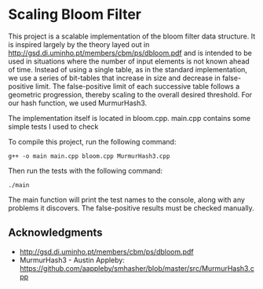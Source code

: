 # Scaling Bloom Filter

This project is a scalable implementation of the bloom filter data structure. It is inspired largely by the theory layed out in http://gsd.di.uminho.pt/members/cbm/ps/dbloom.pdf and is intended to be used in situations where the number of input elements is not known ahead of time. Instead of using a single table, as in the standard implementation, we use a series of bit-tables that increase in size and decrease in false-positive limit. The false-positive limit of each successive table follows a geometric progression, thereby scaling to the overall desired threshold. For our hash function, we used MurmurHash3.

The implementation itself is located in bloom.cpp. main.cpp contains some simple tests I used to check

To compile this project, run the following command:

```
g++ -o main main.cpp bloom.cpp MurmurHash3.cpp
```

Then run the tests with the following command:

```
./main
```

The main function will print the test names to the console, along with any problems it discovers. The false-positive results must be checked manually.

## Acknowledgments

* http://gsd.di.uminho.pt/members/cbm/ps/dbloom.pdf
* MurmurHash3 - Austin Appleby: https://github.com/aappleby/smhasher/blob/master/src/MurmurHash3.cpp